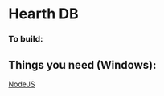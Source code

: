 Hearth DB
===

### To build:

Things you need (Windows):
---
 [NodeJS](https://nodejs.org/download/)
